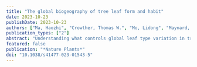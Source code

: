 ```yaml
---
title: "The global biogeography of tree leaf form and habit"
date: 2023-10-23
publishDate: 2023-10-23
authors: ["Ma, Haozhi", "Crowther, Thomas W.", "Mo, Lidong", "Maynard, Daniel S.", "Renner, Susanne S.", "van den Hoogen, Johan", "Zou, Yibiao", "Liang, Jingjing", "de-Miguel, Sergio", "Nabuurs, Gert-Jan", "Reich, Peter B.", "Niinemets, Ülo", "Abegg, Meinrad", "Adou Yao, Yves C.", "Alberti, Giorgio", "Almeyda Zambrano, Angelica M.", "Alvarado, Braulio Vilchez", "Alvarez-Dávila, Esteban", "Alvarez-Loayza, Patricia", "Alves, Luciana F.", "Ammer, Christian", "Antón-Fernández, Clara", "Araujo-Murakami, Alejandro", "Arroyo, Luzmila", "Avitabile, Valerio", "Aymard, Gerardo A.", "Baker, Timothy R.", "Bałazy, Radomir", "Banki, Olaf", "Barroso, Jorcely G.", "Bastian, Meredith L.", "Bastin, Jean-Francois", "Birigazzi, Luca", "Birnbaum, Philippe", "Bitariho, Robert", "Boeckx, Pascal", "Bongers, Frans", "Bouriaud, Olivier", "Brancalion, Pedro H. S.", "Brandl, Susanne", "Brearley, Francis Q.", "Brienen, Roel", "Broadbent, Eben N.", "Bruelheide, Helge", "Bussotti, Filippo", "Cazzolla Gatti, Roberto", "César, Ricardo G.", "Cesljar, Goran", "Chazdon, Robin", "Chen, Han Y. H.", "Chisholm, Chelsea", "Cho, Hyunkook", "Cienciala, Emil", "Clark, Connie", "Clark, David", "Colletta, Gabriel D.", "Coomes, David A.", "Valverde, Fernando Cornejo", "Corral-Rivas, José J.", "Crim, Philip M.", "Cumming, Jonathan R.", "Dayanandan, Selvadurai", "de Gasper, André L.", "Decuyper, Mathieu", "Derroire, Géraldine", "DeVries, Ben", "Djordjevic, Ilija", "Dolezal, Jiri", "Dourdain, Aurélie", "Engone Obiang, Nestor Laurier", "Enquist, Brian J.", "Eyre, Teresa J.", "Fandohan, Adandé Belarmain", "Fayle, Tom M.", "Feldpausch, Ted R.", "Ferreira, Leandro V.", "Finér, Leena", "Fischer, Markus", "Fletcher, Christine", "Fridman, Jonas", "Frizzera, Lorenzo", "Gamarra, Javier G. P.", "Gianelle, Damiano", "Glick, Henry B.", "Harris, David J.", "Hector, Andrew", "Hemp, Andreas", "Hengeveld, Geerten", "Hérault, Bruno", "Herbohn, John L.", "Herold, Martin", "Hillers, Annika", "Honorio Coronado, Eurídice N.", "Hui, Cang", "Ibanez, Thomas T.", "Amaral, Iêda", "Imai, Nobuo", "Jagodziński, Andrzej M.", "Jaroszewicz, Bogdan", "Johannsen, Vivian Kvist", "Joly, Carlos A.", "Jucker, Tommaso", "Jung, Ilbin", "Karminov, Viktor", "Kartawinata, Kuswata", "Kearsley, Elizabeth", "Kenfack, David", "Kennard, Deborah K.", "Kepfer-Rojas, Sebastian", "Keppel, Gunnar", "Khan, Mohammed Latif", "Killeen, Timothy J.", "Kim, Hyun Seok", "Kitayama, Kanehiro", "Köhl, Michael", "Korjus, Henn", "Kraxner, Florian", "Kucher, Dmitry", "Laarmann, Diana", "Lang, Mait", "Lewis, Simon L.", "Lu, Huicui", "Lukina, Natalia V.", "Maitner, Brian S.", "Malhi, Yadvinder", "Marcon, Eric", "Marimon, Beatriz Schwantes", "Marimon-Junior, Ben Hur", "Marshall, Andrew R.", "Martin, Emanuel H.", "Meave, Jorge A.", "Melo-Cruz, Omar", "Mendoza, Casimiro", "Merow, Cory", "Monteagudo Mendoza, Abel", "Moreno, Vanessa S.", "Mukul, Sharif A.", "Mundhenk, Philip", "Nava-Miranda, María Guadalupe", "Neill, David", "Neldner, Victor J.", "Nevenic, Radovan V.", "Ngugi, Michael R.", "Niklaus, Pascal A.", "Oleksyn, Jacek", "Ontikov, Petr", "Ortiz-Malavasi, Edgar", "Pan, Yude", "Paquette, Alain", "Parada-Gutierrez, Alexander", "Parfenova, Elena I.", "Park, Minjee", "Parren, Marc", "Parthasarathy, Narayanaswamy", "Peri, Pablo L.", "Pfautsch, Sebastian", "Phillips, Oliver L.", "Picard, Nicolas", "Piedade, Maria Teresa F.", "Piotto, Daniel", "Pitman, Nigel C. A.", "Mendoza-Polo, Irina", "Poulsen, Axel D.", "Poulsen, John R.", "Pretzsch, Hans", "Ramirez Arevalo, Freddy", "Restrepo-Correa, Zorayda", "Rodeghiero, Mirco", "Rolim, Samir G.", "Roopsind, Anand", "Rovero, Francesco", "Rutishauser, Ervan", "Saikia, Purabi", "Salas-Eljatib, Christian", "Saner, Philippe", "Schall, Peter", "Schelhaas, Mart-Jan", "Schepaschenko, Dmitry", "Scherer-Lorenzen, Michael", "Schmid, Bernhard", "Schöngart, Jochen", "Searle, Eric B.", "Seben, Vladimír", "Serra-Diaz, Josep M.", "Sheil, Douglas", "Shvidenko, Anatoly Z.", "Silva-Espejo, Javier E.", "Silveira, Marcos", "Singh, James", "Sist, Plinio", "Slik, Ferry", "Sonké, Bonaventure", "Souza, Alexandre F.", "Miścicki, Stanislaw", "Stereńczak, Krzysztof J.", "Svenning, Jens-Christian", "Svoboda, Miroslav", "Swanepoel, Ben", "Targhetta, Natalia", "Tchebakova, Nadja", "ter Steege, Hans", "Thomas, Raquel", "Tikhonova, Elena", "Umunay, Peter M.", "Usoltsev, Vladimir A.", "Valencia, Renato", "Valladares, Fernando", "van der Plas, Fons", "Van Do, Tran", "van Nuland, Michael E.", "Vasquez, Rodolfo M.", "Verbeeck, Hans", "Viana, Helder", "Vibrans, Alexander C.", "Vieira, Simone", "von Gadow, Klaus", "Wang, Hua-Feng", "Watson, James V.", "Werner, Gijsbert D. A.", "Westerlund, Bertil", "Wiser, Susan K.", "Wittmann, Florian", "Woell, Hannsjoerg", "Wortel, Verginia", "Zagt, Roderick", "Zawiła-Niedźwiecki, Tomasz", "Zhang, Chunyu", "Zhao, Xiuhai", "Zhou, Mo", "Zhu, Zhi-Xin", "Zo-Bi, Irie C.", "Zohner, Constantin M."]
publication_types: ["2"]
abstract: "Understanding what controls global leaf type variation in trees is crucial for comprehending their role in terrestrial ecosystems, including carbon, water and nutrient dynamics. Yet our understanding of the factors influencing forest leaf types remains incomplete, leaving us uncertain about the global proportions of needle-leaved, broadleaved, evergreen and deciduous trees. To address these gaps, we conducted a global, ground-sourced assessment of forest leaf-type variation by integrating forest inventory data with comprehensive leaf form (broadleaf vs needle-leaf) and habit (evergreen vs deciduous) records. We found that global variation in leaf habit is primarily driven by isothermality and soil characteristics, while leaf form is predominantly driven by temperature. Given these relationships, we estimate that 38% of global tree individuals are needle-leaved evergreen, 29% are broadleaved evergreen, 27% are broadleaved deciduous and 5% are needle-leaved deciduous. The aboveground biomass distribution among these tree types is approximately 21% (126.4 Gt), 54% (335.7 Gt), 22% (136.2 Gt) and 3% (18.7 Gt), respectively. We further project that, depending on future emissions pathways, 17–34% of forested areas will experience climate conditions by the end of the century that currently support a different forest type, highlighting the intensification of climatic stress on existing forests. By quantifying the distribution of tree leaf types and their corresponding biomass, and identifying regions where climate change will exert greatest pressure on current leaf types, our results can help improve predictions of future terrestrial ecosystem functioning and carbon cycling."
featured: false
publication: "*Nature Plants*"
doi: "10.1038/s41477-023-01543-5"
---
```


<span class="__dimensions_badge_embed__" data-doi="10.1038/s41477-023-01543-5"></span><script async src="https://badge.dimensions.ai/badge.js" charset="utf-8"></script>
